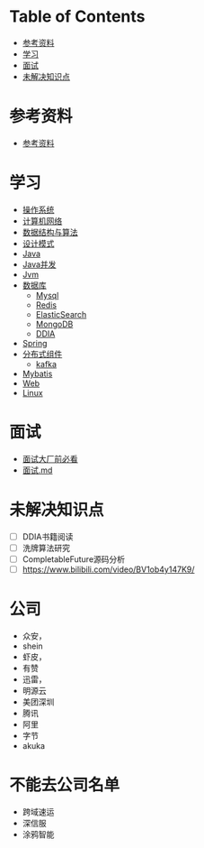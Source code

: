 # Table of Contents

* [参考资料](#参考资料)
* [学习](#学习)
* [面试](#面试)
* [未解决知识点](#未解决知识点)



# 参考资料
+ [参考资料](src/main/参考资料/AREADME.md)
# 学习
+ [操作系统](src/main/学习/A.操作系统/AREADME.md)
+ [计算机网络](src/main/学习/B.计算机网络/AREADME.md)
+ [数据结构与算法](src/main/学习/C.数据结构与算法/AREADME.md)
+ [设计模式](src/main/学习/M.设计模式/设计模式.md)
+ [Java](src/main/学习/D.java/README.md)
+ [Java并发](src/main/学习/E.Java并发/AREADME.md)
+ [Jvm](src/main/学习/F.Jvm/AREADME.md)
+ [数据库](src/main/学习/G.数据库/README.md)
    + [Mysql](src/main/学习/G.数据库/Mysql/AREADME.md)
    + [Redis](src/main/学习/G.数据库/Redis/AREADME.md)
    + [ElasticSearch](src/main/学习/G.数据库/ElasticSearch/README.md)
    + [MongoDB](src/main/学习/G.数据库/MongoDB/README.md)
    + [DDIA](src/main/学习/G.数据库/数据密集型应用系统设计/AREADME.md)
+ [Spring](src/main/学习/H.Spring/AREADME.md)
+ [分布式组件](src/main/学习/I.分布式/AREADME.md)
    + [kafka](src/main/学习/I.分布式/kafka/AREADME.md)
+ [Mybatis](src/main/学习/J.Mybatis/README.md)
+ [Web](src/main/学习/L.Web/AREADME.md)
+ [Linux](./src/main/学习/7.Linux/README.md)

# 面试 
+ [面试大厂前必看](https://osjobs.net/topk/)
+ [面试.md](src/main/面试题/AREADME.md)


# 未解决知识点

+ [ ] DDIA书籍阅读
+ [ ] 洗牌算法研究
+ [ ] CompletableFuture源码分析
+ [ ] https://www.bilibili.com/video/BV1ob4y147K9/

# 公司

+ 众安，
+ shein
+ 虾皮，
+ 有赞
+ 迅雷，
+ 明源云
+ 美团深圳
+ 腾讯
+  阿里 
+  字节
+  akuka

# 不能去公司名单

+ 跨域速运
+ 深信服
+ 涂鸦智能
